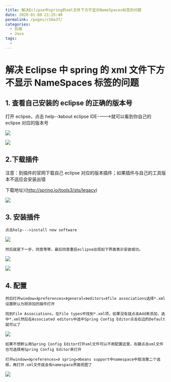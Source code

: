```yaml
---
title: 解决Eclipse中spring的xml文件下方不显示NameSpaces标签的问题
date: 2020-01-08 21:25:40
permalink: /pages/c58a3f/
categories:
  - 后端
  - Java
tags:
  -
---
```


# 解决 Eclipse 中 spring 的 xml 文件下方不显示 NameSpaces 标签的问题

## 1. 查看自己安装的 eclipse 的正确的版本号

打开 eclipse，点击 help--》about eclipse IDE---->就可以看到你自己的 eclipse 对应的版本号

<!-- ![](https://cdn.jsdelivr.net/gh/gujunling/PicGo-image/test/1722264-20200107174020333-2023051987.png) -->

![](https://gitee.com/gujunling/pic-go-image/raw/master/test/1722264-20200107174020333-2023051987.png)

<!-- ![](https://cdn.jsdelivr.net/gh/gujunling/PicGo-image/test/1722264-20200107174220056-1949299743.png) -->

![](https://gitee.com/gujunling/pic-go-image/raw/master/test/1722264-20200107174220056-1949299743.png)

## 2.下载插件

注意：到插件的官网下载自己 eclipse 对应的版本插件；如果插件与自己的工具版本不适应会安装出错

下载地址}(http://spring.io/tools3/sts/legacy)

<!-- ![](https://cdn.jsdelivr.net/gh/gujunling/PicGo-image/test/1722264-20200107174335338-1106379444.png) -->

![](https://gitee.com/gujunling/pic-go-image/raw/master/test/1722264-20200107174335338-1106379444.png)

## 3. 安装插件

`点击help--->install new software`

<!-- ![](https://cdn.jsdelivr.net/gh/gujunling/PicGo-image/test/1722264-20200107174353872-1874620485.png) -->

![](https://gitee.com/gujunling/pic-go-image/raw/master/test/1722264-20200107174353872-1874620485.png)

`然后就是下一步，同意等等，最后同意重启eclipse出现如下界面表示安装成功。`

<!-- ![](https://cdn.jsdelivr.net/gh/gujunling/PicGo-image/test/1722264-20200107174437576-147261978.png) -->

![](https://gitee.com/gujunling/pic-go-image/raw/master/test/1722264-20200107174437576-147261978.png)

<!-- ![](https://cdn.jsdelivr.net/gh/gujunling/PicGo-image/test/1722264-20200107174456004-1063516008.png) -->

![](https://gitee.com/gujunling/pic-go-image/raw/master/test/1722264-20200107174456004-1063516008.png)

## 4. 配置

`然后打开window=》preferences=》general=》editors=》file associations选择*.xml设置默认为刚添加的插件打开`

`找到File Associations，在File types中找到*.xml项，如果没有就点击Add来添加，选中*.xml然后在Associated editors中选中Spring Config Editor点击右边的Default就可以了`

<!-- ![](https://cdn.jsdelivr.net/gh/gujunling/PicGo-image/test/1722264-20200107174548062-1473859083.png) -->

![](https://gitee.com/gujunling/pic-go-image/raw/master/test/1722264-20200107174548062-1473859083.png)

`如果不想默认用Spring Config Editor打开xml文件可以不用配置这里，右键点击xml文件也可选择用Spring Config Editor来打开`

`打开window=》preferences=》 spring=》beans support中namespace中取消第二个选框，再打开.xml文件就会有namespace界面视图了`

<!-- ![](https://cdn.jsdelivr.net/gh/gujunling/PicGo-image/test/1722264-20200107174613344-823944734.png) -->

![](https://gitee.com/gujunling/pic-go-image/raw/master/test/1722264-20200107174613344-823944734.png)

